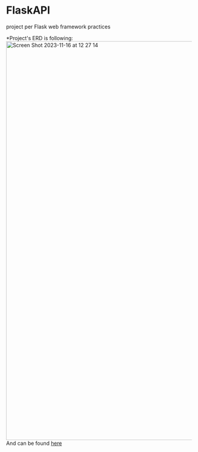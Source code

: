 # FlaskAPI
project per Flask web framework practices

*Project's ERD is following:
<img width="1080" alt="Screen Shot 2023-11-16 at 12 27 14" src="https://github.com/kristinalviv/FlaskAPI/assets/43617255/23b6894d-86df-4811-a569-59eba17e178e">
And can be found [here](https://app.diagrams.net/#G1_6UaXBNbD-ei-KZ5hdpqz84bT0-py1kz)
